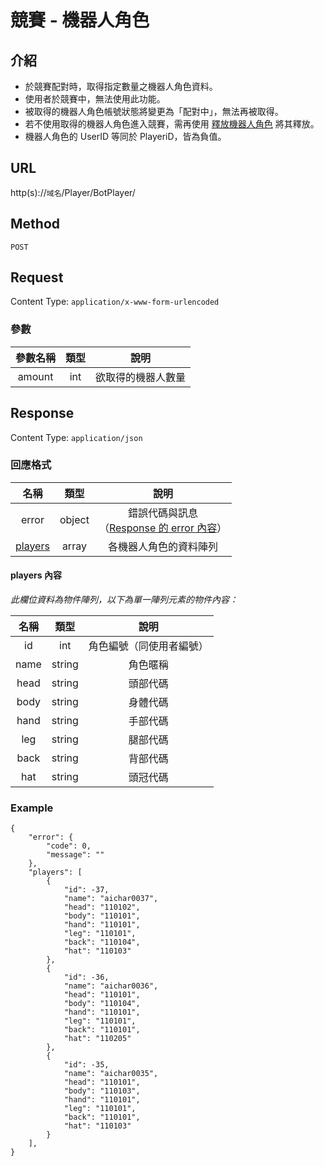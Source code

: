 # 競賽 - 機器人角色

## 介紹

- 於競賽配對時，取得指定數量之機器人角色資料。
- 使用者於競賽中，無法使用此功能。
- 被取得的機器人角色帳號狀態將變更為「配對中」，無法再被取得。
- 若不使用取得的機器人角色進入競賽，需再使用 [釋放機器人角色](BotPlayerRelease.md) 將其釋放。
- 機器人角色的 UserID 等同於 PlayeriD，皆為負值。

## URL

http(s)://`域名`/Player/BotPlayer/

## Method

`POST`

## Request

Content Type: `application/x-www-form-urlencoded`

### 參數

| 參數名稱 | 類型 | 說明 |
|:-:|:-:|:-:|
| amount | int | 欲取得的機器人數量 |

## Response

Content Type: `application/json`

### 回應格式

| 名稱 | 類型 | 說明 |
|:-:|:-:|:-:|
| error | object | 錯誤代碼與訊息<br>（[Response 的 error 內容](../response.md#error)） |
| [players](#players) | array | 各機器人角色的資料陣列 |

#### <span id="players"> players 內容</span>

_此欄位資料為物件陣列，以下為單一陣列元素的物件內容：_

| 名稱 | 類型 | 說明 |
|:-:|:-:|:-:|
| id | int | 角色編號（同使用者編號） |
| name | string | 角色暱稱 |
| head | string | 頭部代碼 |
| body | string | 身體代碼 |
| hand | string | 手部代碼 |
| leg | string | 腿部代碼 |
| back | string | 背部代碼 |
| hat | string | 頭冠代碼 |

### Example

	{
	    "error": {
	        "code": 0,
	        "message": ""
	    },
	    "players": [
	        {
	            "id": -37,
	            "name": "aichar0037",
	            "head": "110102",
	            "body": "110101",
	            "hand": "110101",
	            "leg": "110101",
	            "back": "110104",
	            "hat": "110103"
	        },
	        {
	            "id": -36,
	            "name": "aichar0036",
	            "head": "110101",
	            "body": "110104",
	            "hand": "110101",
	            "leg": "110101",
	            "back": "110101",
	            "hat": "110205"
	        },
	        {
	            "id": -35,
	            "name": "aichar0035",
	            "head": "110101",
	            "body": "110103",
	            "hand": "110101",
	            "leg": "110101",
	            "back": "110101",
	            "hat": "110103"
	        }
	    ],
	}